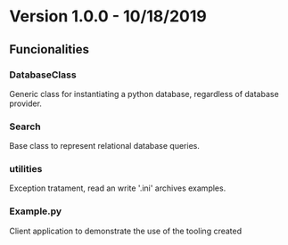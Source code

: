 # Version 1.0.0 - 10/18/2019
## Funcionalities
### DatabaseClass
Generic class for instantiating a python database, regardless of database provider.
### Search
Base class to represent relational database queries.
### utilities
Exception tratament, read an write '.ini' archives examples.
### Example.py
Client application to demonstrate the use of the tooling created
